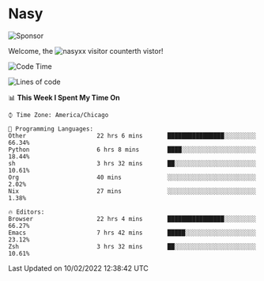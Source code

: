 # Nasy

<!--
<p align="center">
<img height="200" src="https://github-readme-stats.vercel.app/api?username=nasyxx&count_private=true&show_icons=true&theme=dracula&include_all_commits=true"/>
<img height="200" src="https://github-readme-stats.vercel.app/api/top-langs/?username=nasyxx&theme=dracula&hide=html,jupyter+notebook&count_private=true&show_icons=true"/>
</p>

  
----------------
-->

![Sponsor](https://img.shields.io/static/v1.svg?label=Sponsor&message=%E2%9D%A4&logo=GitHub&style=flat&color=pink)
 
Welcome, the ![nasyxx visitor counter](https://count.getloli.com/get/@nasyxx?theme=rule34)th vistor!
 
<!--START_SECTION:waka-->
![Code Time](http://img.shields.io/badge/Code%20Time-1%2C881%20hrs%2041%20mins-blue)

![Lines of code](https://img.shields.io/badge/From%20Hello%20World%20I%27ve%20Written-5%20Million%20lines%20of%20code-blue)

📊 **This Week I Spent My Time On** 

```text
⌚︎ Time Zone: America/Chicago

💬 Programming Languages: 
Other                    22 hrs 6 mins       ████████████████░░░░░░░░░   66.34% 
Python                   6 hrs 8 mins        ████░░░░░░░░░░░░░░░░░░░░░   18.44% 
sh                       3 hrs 32 mins       ██░░░░░░░░░░░░░░░░░░░░░░░   10.61% 
Org                      40 mins             ░░░░░░░░░░░░░░░░░░░░░░░░░   2.02% 
Nix                      27 mins             ░░░░░░░░░░░░░░░░░░░░░░░░░   1.38%

🔥 Editors: 
Browser                  22 hrs 4 mins       ████████████████░░░░░░░░░   66.27% 
Emacs                    7 hrs 42 mins       █████░░░░░░░░░░░░░░░░░░░░   23.12% 
Zsh                      3 hrs 32 mins       ██░░░░░░░░░░░░░░░░░░░░░░░   10.61%

```


 Last Updated on 10/02/2022 12:38:42 UTC
<!--END_SECTION:waka-->

<!-- ![visitors](https://visitor-badge.laobi.icu/badge?page_id=nasyxx.nasyxx) -->
